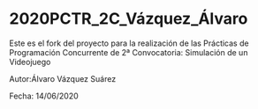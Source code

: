 # 2020PCTR_2C_Vázquez_Álvaro

Este es el fork del proyecto para la realización de las Prácticas de Programación Concurrente de 2ª Convocatoria: Simulación de un Videojuego

Autor:Álvaro Vázquez Suárez

Fecha: 14/06/2020
